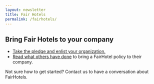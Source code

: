 ```yaml
---
layout: newsletter
title: Fair Hotels
permalink: /fairhotels/
---
```


## Bring Fair Hotels to your company

- [Take the pledge and enlist your organization.](https://www.fairhotel.org/sign-fairhotel-partner)
- [Read what others have done](https://medium.com/@pagepant/consumer-power-in-the-trump-era-tech-hotel-workers-united-b612548a7336) to bring a FairHotel policy to their company.


Not sure how to get started? Contact us to have a conversation about FairHotels.
